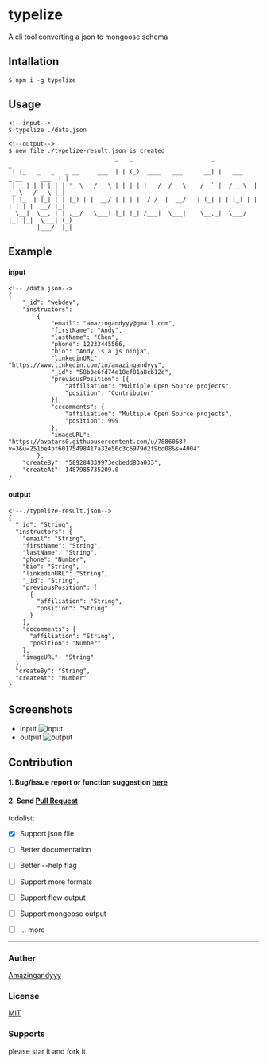 # typelize
A cli tool converting a json to mongoose schema

## Intallation
```command
$ npm i -g typelize
```

## Usage

```
<!--input-->
$ typelize ./data.json

<!--output-->
$ new file ./typelize-result.json is created
                              _   _                      _                          _
 | |_   _   _   _ __     ___  | | (_)  ____   ___      __| |   ___    _ __     ___  | |
 | __| | | | | | '_ \   / _ \ | | | | |_  /  / _ \    / _` |  / _ \  | '_ \   / _ \ | |
 | |_  | |_| | | |_) | |  __/ | | | |  / /  |  __/   | (_| | | (_) | | | | | |  __/ |_|
  \__|  \__, | | .__/   \___| |_| |_| /___|  \___|    \__,_|  \___/  |_| |_|  \___| (_)
        |___/  |_|
```

## Example

#### input
```
<!--./data.json-->
{
    "_id": "webdev",
    "instructors": 
        {
            "email": "amazingandyyy@gmail.com",
            "firstName": "Andy",
            "lastName": "Chen",
            "phone": 12233445566,
            "bio": "Andy is a js ninja",
            "linkedinURL": "https://www.linkedin.com/in/amazingandyyy",
            "_id": "58b0e6fd74e18ef81a8cb12e",
            "previousPosition": [{
                "affiliation": "Multiple Open Source projects",
                "position": "Contributor"
            }],
            "cccomments": {
                "affiliation": "Multiple Open Source projects",
                "position": 999
            },
            "imageURL": "https://avatars0.githubusercontent.com/u/7886068?v=3&u=251be4bf60175498417a32e56c3c6979d2f9bd08&s=4004"
        },
    "createBy": "589284339973ecbedd83a033",
    "createAt": 1487985735209.0
}
```
#### output
```
<!--./typelize-result.json-->
{
  "_id": "String",
  "instructors": {
    "email": "String",
    "firstName": "String",
    "lastName": "String",
    "phone": "Number",
    "bio": "String",
    "linkedinURL": "String",
    "_id": "String",
    "previousPosition": [
      {
        "affiliation": "String",
        "position": "String"
      }
    ],
    "cccomments": {
      "affiliation": "String",
      "position": "Number"
    },
    "imageURL": "String"
  },
  "createBy": "String",
  "createAt": "Number"
}

```

## Screenshots
- input
![input](https://i.imgur.com/zvrKzbO.png)
- output
![output](https://i.imgur.com/4vxqo7F.png)


## Contribution
#### 1. Bug/issue report or function suggestion [here](https://github.com/opendidx/typelize/issues)

#### 2. Send [Pull Request](https://github.com/opendidx/typelize/pulls)
todolist:
- [x] Support json file
- [ ] Better documentation
- [ ] Better --help flag
- [ ] Support more formats
- [ ] Support flow output
- [ ] Support mongoose output
- [ ] ... more



---
### Auther
[Amazingandyyy](https://github.com/amazingandyyy)

### License
[MIT](https://github.com/amazingandyyy/typelize/blob/master/LICENSE)

### Supports
please star it and fork it
